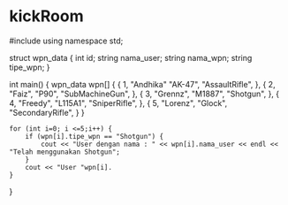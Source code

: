 # kickRoom

#include <iostream>
using namespace std;

struct wpn_data {
    int id;
    string nama_user;
    string nama_wpn;
    string tipe_wpn;
}

int main() {
    wpn_data wpn[] {
        {
            1,
            "Andhika"
            "AK-47",
            "AssaultRifle",
        },
        {
            2,
            "Faiz",
            "P90",
            "SubMachineGun",
        },
        {
            3,
            "Grennz",
            "M1887",
            "Shotgun",
        },
        {
            4,
            "Freedy",
            "L115A1",
            "SniperRifle",
        },
        {
            5,
            "Lorenz",
            "Glock",
            "SecondaryRifle",
        }
    }
    
    for (int i=0; i <=5;i++) {
        if (wpn[i].tipe_wpn == "Shotgun") {
            cout << "User dengan nama : " << wpn[i].nama_user << endl << "Telah menggunakan Shotgun";
        }
        cout << "User "wpn[i].
    }
}
